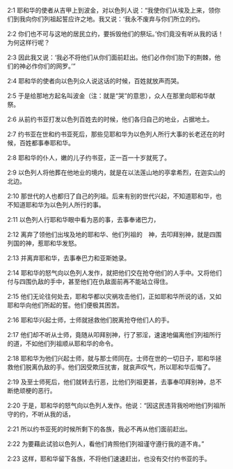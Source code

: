 <a id="1"></a>2:1  耶和华的使者从吉甲上到波金，对以色列人说：“我使你们从埃及上来，领你们到我向你们列祖起誓应许之地。我又说：‘我永不废弃与你们所立的约。  

<a id="2"></a>2:2  你们也不可与这地的居民立约，要拆毁他们的祭坛。’你们竟没有听从我的话！为何这样行呢？  

<a id="3"></a>2:3  因此我又说：‘我必不将他们从你们面前赶出。他们必作你们肋下的荆棘，他们的神必作你们的网罗。’”  

<a id="4"></a>2:4  耶和华的使者向以色列众人说这话的时候，百姓就放声而哭。  

<a id="5"></a>2:5  于是给那地方起名叫波金（注：就是“哭”的意思），众人在那里向耶和华献祭。  

<a id="6"></a>2:6  从前约书亚打发以色列百姓去的时候，他们各归自己的地业，占据地土。  

<a id="7"></a>2:7  约书亚在世和约书亚死后，那些见耶和华为以色列人所行大事的长老还在的时候，百姓都事奉耶和华。  

<a id="8"></a>2:8  耶和华的仆人，嫩的儿子约书亚，正一百一十岁就死了。  

<a id="9"></a>2:9  以色列人将他葬在他地业的境内，就是在以法莲山地的亭拿希烈，在迦实山的北边。  

<a id="10"></a>2:10  那世代的人也都归了自己的列祖。后来有别的世代兴起，不知道耶和华，也不知道耶和华为以色列人所行的事。  

<a id="11"></a>2:11  以色列人行耶和华眼中看为恶的事，去事奉诸巴力，  

<a id="12"></a>2:12  离弃了领他们出埃及地的耶和华、他们列祖的　神，去叩拜别神，就是四围列国的神，惹耶和华发怒。  

<a id="13"></a>2:13  并离弃耶和华，去事奉巴力和亚斯她录。  

<a id="14"></a>2:14  耶和华的怒气向以色列人发作，就把他们交在抢夺他们的人手中。又将他们付与四围仇敌的手中，甚至他们在仇敌面前再不能站立得住。  

<a id="15"></a>2:15  他们无论往何处去，耶和华都以灾祸攻击他们，正如耶和华所说的话，又如耶和华向他们所起的誓。他们便极其困苦。  

<a id="16"></a>2:16  耶和华兴起士师，士师就拯救他们脱离抢夺他们人的手。  

<a id="17"></a>2:17  他们却不听从士师，竟随从叩拜别神，行了邪淫，速速地偏离他们列祖所行的道，不如他们列祖顺从耶和华的命令。  

<a id="18"></a>2:18  耶和华为他们兴起士师，就与那士师同在。士师在世的一切日子，耶和华拯救他们脱离仇敌的手。他们因受欺压扰害，就哀声叹气，所以耶和华后悔了。  

<a id="19"></a>2:19  及至士师死后，他们就转去行恶，比他们列祖更甚，去事奉叩拜别神，总不断绝顽梗的恶行。  

<a id="20"></a>2:20  于是，耶和华的怒气向以色列人发作。他说：“因这民违背我吩咐他们列祖所守的约，不听从我的话，  

<a id="21"></a>2:21  所以约书亚死的时候所剩下的各族，我必不再从他们面前赶出。  

<a id="22"></a>2:22  为要藉此试验以色列人，看他们肯照他们列祖谨守遵行我的道不肯。”  

<a id="23"></a>2:23  这样，耶和华留下各族，不将他们速速赶出，也没有交付约书亚的手。  
